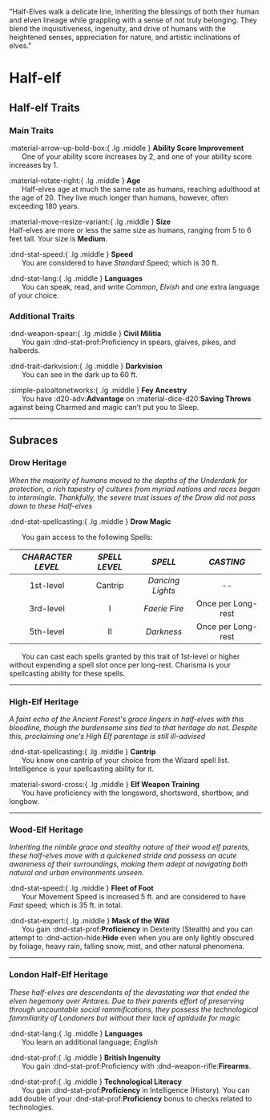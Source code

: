 <p style="text-align: center;">

"Half-Elves walk a delicate line, inheriting the blessings of both their human and elven lineage while grappling with a sense of not truly belonging. They blend the inquisitiveness, ingenuity, and drive of humans with the heightened senses, appreciation for nature, and artistic inclinations of elves."

</p>

# Half-elf

## Half-elf Traits

### Main Traits

:material-arrow-up-bold-box:{ .lg .middle } **Ability Score Improvement**  
&ensp;&ensp;&ensp; One of your ability score increases by 2, and one of your ability score increases by 1.

:material-rotate-right:{ .lg .middle } **Age**  
&ensp;&ensp;&ensp; Half-elves age at much the same rate as humans, reaching adulthood at the age of 20. They live much longer than humans, however, often exceeding 180 years.

:material-move-resize-variant:{ .lg .middle } **Size**  
Half-elves are more or less the same size as humans, ranging from 5 to 6 feet tall. Your size is **Medium**.

:dnd-stat-speed:{ .lg .middle } **Speed**  
&ensp;&ensp;&ensp; You are considered to have *Standard* Speed; which is 30 ft.

:dnd-stat-lang:{ .lg .middle } **Languages**  
&ensp;&ensp;&ensp; You can speak, read, and write *Common*, *Elvish* and *one* extra language of your choice.

### Additional Traits

:dnd-weapon-spear:{ .lg .middle } **Civil Militia**  
&ensp;&ensp;&ensp; You gain :dnd-stat-prof:Proficiency in spears, glaives, pikes, and halberds.

:dnd-trait-darkvision:{ .lg .middle } **Darkvision**  
&ensp;&ensp;&ensp; You can see in the dark up to 60 ft.

:simple-paloaltonetworks:{ .lg .middle } **Fey Ancestry**  
&ensp;&ensp;&ensp; You have :d20-adv:**Advantage** on :material-dice-d20:**Saving Throws** against being Charmed and magic can't put you to Sleep. 

---

## Subraces

### Drow Heritage

*When the majority of humans moved to the depths of the Underdark for protection, a rich tapestry of cultures from myriad nations and races began to intermingle. Thankfully, the severe trust issues of the Drow did not pass down to these Half-elves*

:dnd-stat-spellcasting:{ .lg .middle } **Drow Magic**

&ensp;&ensp;&ensp; You gain access to the following Spells:

| ***CHARACTER LEVEL*** |***SPELL LEVEL***|***SPELL***|***CASTING***|
|:---:|:---:|:---:|:---:|
|1st-level| Cantrip | *Dancing Lights* | -- |
|3rd-level| I | *Faerie Fire* | Once per Long-rest |
|5th-level| II | *Darkness* | Once per Long-rest |

&ensp;&ensp;&ensp; You can cast each spells granted by this trait of 1st-level or higher without expending a spell slot once per long-rest. Charisma is your spellcasting ability for these spells.

---

### High-Elf Heritage

*A faint echo of the Ancient Forest's grace lingers in half-elves with this bloodline, though the burdensome sins tied to that heritage do not. Despite this, proclaiming one's High Elf parentage is still ill-advised*

:dnd-stat-spellcasting:{ .lg .middle } **Cantrip**  
&ensp;&ensp;&ensp; You know one cantrip of your choice from the Wizard spell list. Intelligence is your spellcasting ability for it.

:material-sword-cross:{ .lg .middle } **Elf Weapon Training**  
&ensp;&ensp;&ensp; You have proficiency with the longsword, shortsword, shortbow, and longbow.

---

### Wood-Elf Heritage

*Inheriting the nimble grace and stealthy nature of their wood elf parents, these half-elves move with a quickened stride and possess an acute awareness of their surroundings, making them adept at navigating both natural and urban environments unseen.*

:dnd-stat-speed:{ .lg .middle } **Fleet of Foot**  
&ensp;&ensp;&ensp; Your Movement Speed is increased 5 ft. and are considered to have *Fast* speed; which is 35 ft. in total.

:dnd-stat-expert:{ .lg .middle } **Mask of the Wild**  
&ensp;&ensp;&ensp; You gain :dnd-stat-prof:**Proficiency** in Dexterity (Stealth) and you can attempt to :dnd-action-hide:**Hide** even when you are only lightly obscured by foliage, heavy rain, falling snow, mist, and other natural phenomena.

---

### London Half-Elf Heritage

*These half-elves are descendants of the devastating war that ended the elven hegemony over Antares. Due to their parents effort of preserving through uncountable social rammifications, they possess the technological fammiliarity of Londoners but without their lack of aptidude for magic*

:dnd-stat-lang:{ .lg .middle } **Languages**  
&ensp;&ensp;&ensp; You learn an additional language; *English* 

:dnd-stat-prof:{ .lg .middle } **British Ingenuity**  
&ensp;&ensp;&ensp; You gain :dnd-stat-prof:Proficiency with :dnd-weapon-rifle:**Firearms**.

:dnd-stat-prof:{ .lg .middle } **Technological Literacy**  
&ensp;&ensp;&ensp; You gain :dnd-stat-prof:**Proficiency** in Intelligence (History). You can add double of your :dnd-stat-prof:**Proficiency** bonus to checks related to technologies.


